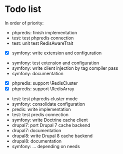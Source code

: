# Todo list

In order of priority:

 *  phpredis: finish implementation
 *  test: test phpredis connection
 *  test: unit test RedisAwareTrait
 *  [X] symfony: write extension and configuration
 *  symfony: test extension and configuration
 *  symfony: write client injection by tag compiler pass
 *  symfony: documentation
 *  [X] phpredis: support \RedisCluster
 *  [X] phpredis: support \RedisArray
 *  test: test phpredis cluster mode
 *  symfony: consolidate configuration
 *  predis: write implementation
 *  test: test predis connection
 *  symfony: write Doctrine cache client
 *  drupal7: port Drupal 7 cache backend
 *  drupal7: documentation
 *  drupal8: write Drupal 8 cache backend
 *  drupal8: documentation
 *  symfony: ... depending on needs
